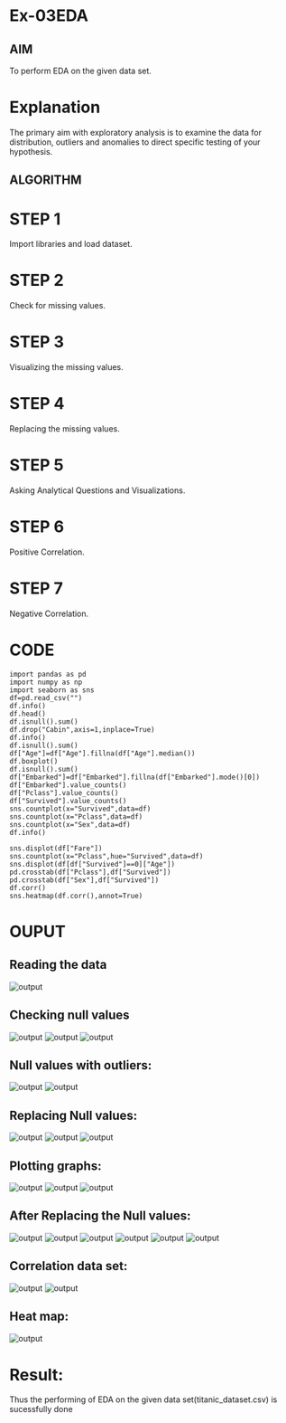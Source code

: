 # Ex-03EDA

## AIM
To perform EDA on the given data set. 

# Explanation
The primary aim with exploratory analysis is to examine the data for distribution, outliers and 
anomalies to direct specific testing of your hypothesis.
 

## ALGORITHM
# STEP 1
Import libraries and load dataset.

# STEP 2
Check for missing values.

# STEP 3
Visualizing the missing values.

# STEP 4
Replacing the missing values.

# STEP 5
Asking Analytical Questions and Visualizations.

# STEP 6
Positive Correlation.

# STEP 7
Negative Correlation.

# CODE
~~~
import pandas as pd
import numpy as np
import seaborn as sns
df=pd.read_csv("")
df.info()
df.head()
df.isnull().sum()
df.drop("Cabin",axis=1,inplace=True)
df.info()
df.isnull().sum()
df["Age"]=df["Age"].fillna(df["Age"].median())
df.boxplot()
df.isnull().sum()
df["Embarked"]=df["Embarked"].fillna(df["Embarked"].mode()[0])
df["Embarked"].value_counts()
df["Pclass"].value_counts()
df["Survived"].value_counts()
sns.countplot(x="Survived",data=df)
sns.countplot(x="Pclass",data=df)
sns.countplot(x="Sex",data=df)
df.info()

sns.displot(df["Fare"])
sns.countplot(x="Pclass",hue="Survived",data=df)
sns.displot(df[df["Survived"]==0]["Age"])
pd.crosstab(df["Pclass"],df["Survived"])
pd.crosstab(df["Sex"],df["Survived"])
df.corr()
sns.heatmap(df.corr(),annot=True)
~~~
# OUPUT
## Reading the data
![output](ot1.png)
## Checking null values
![output](ot2.png)
![output](ot3.png)
![output](ot4.png)
## Null values with outliers:
![output](ot5.png)
![output](ot6.png)
## Replacing Null values:
![output](ot7.png)
![output](ot8.png)
![output](ot9.png)
## Plotting graphs:
![output](ot9.png)
![output](ot10.png)
![output](ot11.png)
## After Replacing the Null values:
![output](ot12.png)
![output](ot13.png)
![output](ot14.png)
![output](ot15.png)
![output](ot16.png)
![output](ot17.png)
## Correlation data set:
![output](ot18.png)
![output](19.png)
## Heat map:
![output](ot20.png)
# Result:
Thus the performing of EDA on the given data set(titanic_dataset.csv) is sucessfully done



